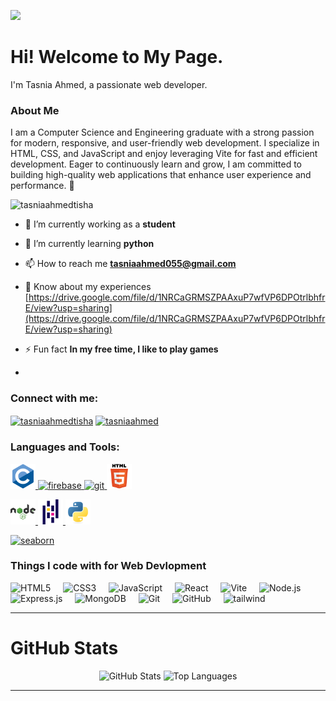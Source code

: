 <img src="https://1.bp.blogspot.com/-7A4WynwLsMw/XbBpCXG8fHI/AAAAAAAAMt4/uOa1bpLskYgrwGbllhSu2SDj_Mig8SXJQCLcBGAsYHQ/s1600/2000_600px.gif"></img>

<h1> Hi! Welcome to My Page.</h1>


<p> I'm Tasnia Ahmed, a passionate web developer.</p>

<h3>About Me</h3>
<p>I am a Computer Science and Engineering graduate with a strong passion for modern, responsive, and user-friendly web development. I specialize in HTML, CSS, and JavaScript and enjoy leveraging Vite for fast and efficient development. Eager to continuously learn and grow, I am committed to building high-quality web applications that enhance user experience and performance. 🚀</p>

<p align="left"> <img src="https://komarev.com/ghpvc/?username=tasniaahmedtisha&label=Profile%20views&color=0e75b6&style=flat" alt="tasniaahmedtisha" /> </p>

- 🔭 I’m currently working as a **student**

- 🌱 I’m currently learning **python**

- 📫 How to reach me **tasniaahmed055@gmail.com**

- 📄 Know about my experiences [https://drive.google.com/file/d/1NRCaGRMSZPAAxuP7wfVP6DPOtrlbhfrE/view?usp=sharing](https://drive.google.com/file/d/1NRCaGRMSZPAAxuP7wfVP6DPOtrlbhfrE/view?usp=sharing)

- ⚡ Fun fact **In my free time, I like to play games**
- 
 <h3 align="left">Connect with me:</h3>
<p align="left">
<a href="https://linkedin.com/in/tasniaahmedtisha" target="blank"><img align="center" src="https://raw.githubusercontent.com/rahuldkjain/github-profile-readme-generator/master/src/images/icons/Social/linked-in-alt.svg" alt="tasniaahmedtisha" height="30" width="40" /></a>
<a href="https://www.youtube.com/c/tasniaahmed" target="blank"><img align="center" src="https://raw.githubusercontent.com/rahuldkjain/github-profile-readme-generator/master/src/images/icons/Social/youtube.svg" alt="tasniaahmed" height="30" width="40" /></a>
</p>

<h3 align="left">Languages and Tools:</h3>
<p align="left"> <a href="https://www.cprogramming.com/" target="_blank" rel="noreferrer"> <img src="https://raw.githubusercontent.com/devicons/devicon/master/icons/c/c-original.svg" alt="c" width="40" height="40"/> </a>
   <a href="https://firebase.google.com/" target="_blank" rel="noreferrer"> <img src="https://www.vectorlogo.zone/logos/firebase/firebase-icon.svg" alt="firebase" width="40" height="40"/> </a>
  <a href="https://git-scm.com/" target="_blank" rel="noreferrer"> <img src="https://www.vectorlogo.zone/logos/git-scm/git-scm-icon.svg" alt="git" width="40" height="40"/> </a>
  <a href="https://www.w3.org/html/" target="_blank" rel="noreferrer"> <img src="https://raw.githubusercontent.com/devicons/devicon/master/icons/html5/html5-original-wordmark.svg" alt="html5" width="40" height="40"/> </a>
 
  <a href="https://nodejs.org" target="_blank" rel="noreferrer"> <img src="https://raw.githubusercontent.com/devicons/devicon/master/icons/nodejs/nodejs-original-wordmark.svg" alt="nodejs" width="40" height="40"/> </a>
  <a href="https://pandas.pydata.org/" target="_blank" rel="noreferrer"> <img src="https://raw.githubusercontent.com/devicons/devicon/2ae2a900d2f041da66e950e4d48052658d850630/icons/pandas/pandas-original.svg" alt="pandas" width="40" height="40"/> </a> <a href="https://www.python.org" target="_blank" rel="noreferrer"> <img src="https://raw.githubusercontent.com/devicons/devicon/master/icons/python/python-original.svg" alt="python" width="40" height="40"/> </a> 
 
  <a href="https://seaborn.pydata.org/" target="_blank" rel="noreferrer"> <img src="https://seaborn.pydata.org/_images/logo-mark-lightbg.svg" alt="seaborn" width="40" height="40"/> </a>
   </p>

<h3>Things I code with for Web Devlopment</h3>

<div align="left">
  <img src="https://cdn.jsdelivr.net/gh/devicons/devicon/icons/html5/html5-original.svg" height="40" alt="HTML5" />
  <img width="12" />
  <img src="https://cdn.jsdelivr.net/gh/devicons/devicon/icons/css3/css3-original.svg" height="40" alt="CSS3" />
  <img width="12" />
  <img src="https://cdn.jsdelivr.net/gh/devicons/devicon/icons/javascript/javascript-original.svg" height="40" alt="JavaScript" />
  <img width="12" />
  <img src="https://cdn.jsdelivr.net/gh/devicons/devicon/icons/react/react-original.svg" height="40" alt="React" />
  <img width="12" />
  <img src="https://cdn.jsdelivr.net/gh/devicons/devicon/icons/vite/vite-original.svg" height="40" alt="Vite" />
  <img width="12" />
  <img src="https://cdn.jsdelivr.net/gh/devicons/devicon/icons/nodejs/nodejs-original.svg" height="40" alt="Node.js" />
  <img width="12" />
  <img src="https://cdn.jsdelivr.net/gh/devicons/devicon/icons/express/express-original.svg" height="40" alt="Express.js" />
  <img width="12" />
  <img src="https://cdn.jsdelivr.net/gh/devicons/devicon/icons/mongodb/mongodb-original.svg" height="40" alt="MongoDB" />
  <img width="12" />
  <img src="https://cdn.jsdelivr.net/gh/devicons/devicon/icons/git/git-original.svg" height="40" alt="Git" />
  <img width="12" />
  <img src="https://cdn.jsdelivr.net/gh/devicons/devicon/icons/github/github-original.svg" height="40" alt="GitHub" />
  <img width="12" />
  <img src="https://www.vectorlogo.zone/logos/tailwindcss/tailwindcss-icon.svg" alt="tailwind" width="40" height="40"/>
</div>


---
<h1>GitHub Stats</h1>

<div align="center">
  <img src="https://github-readme-stats.vercel.app/api?username=TasniaAhmedTisa&show_icons=true&theme=radical" height="150" alt="GitHub Stats" />
  <img src="https://github-readme-stats.vercel.app/api/top-langs/?username=TasniaAhmedTisa&layout=compact&theme=radical" height="150" alt="Top Languages" />
</div>

---
